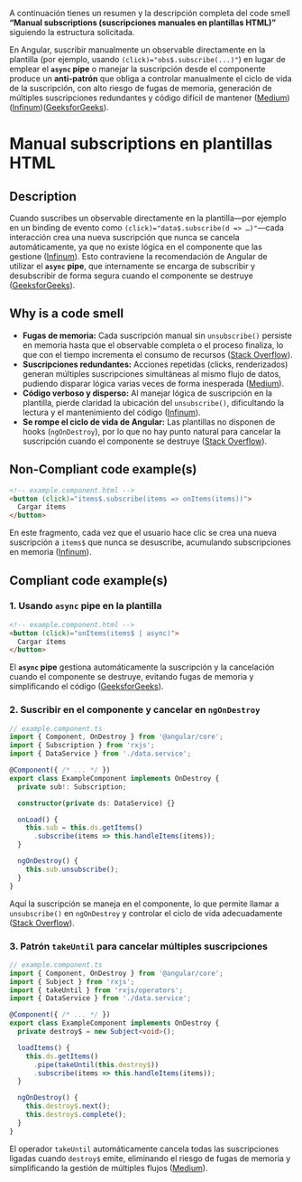 A continuación tienes un resumen y la descripción completa del code smell **“Manual subscriptions (suscripciones manuales en plantillas HTML)”** siguiendo la estructura solicitada.

En Angular, suscribir manualmente un observable directamente en la plantilla (por ejemplo, usando `(click)="obs$.subscribe(...)"`) en lugar de emplear el **`async` pipe** o manejar la suscripción desde el componente produce un **anti-patrón** que obliga a controlar manualmente el ciclo de vida de la suscripción, con alto riesgo de fugas de memoria, generación de múltiples suscripciones redundantes y código difícil de mantener ([Medium][1])([Infinum][2])([GeeksforGeeks][3]).

# Manual subscriptions en plantillas HTML

## Description

Cuando suscribes un observable directamente en la plantilla—por ejemplo en un binding de evento como `(click)="data$​.subscribe(d => …)"`—cada interacción crea una nueva suscripción que nunca se cancela automáticamente, ya que no existe lógica en el componente que las gestione ([Infinum][2]). Esto contraviene la recomendación de Angular de utilizar el **`async` pipe**, que internamente se encarga de subscribir y desubscribir de forma segura cuando el componente se destruye ([GeeksforGeeks][3]).

## Why is a code smell

* **Fugas de memoria:** Cada suscripción manual sin `unsubscribe()` persiste en memoria hasta que el observable completa o el proceso finaliza, lo que con el tiempo incrementa el consumo de recursos ([Stack Overflow][4]).
* **Suscripciones redundantes:** Acciones repetidas (clicks, renderizados) generan múltiples suscripciones simultáneas al mismo flujo de datos, pudiendo disparar lógica varias veces de forma inesperada ([Medium][1]).
* **Código verboso y disperso:** Al manejar lógica de suscripción en la plantilla, pierde claridad la ubicación del `unsubscribe()`, dificultando la lectura y el mantenimiento del código ([Infinum][2]).
* **Se rompe el ciclo de vida de Angular:** Las plantillas no disponen de hooks (`ngOnDestroy`), por lo que no hay punto natural para cancelar la suscripción cuando el componente se destruye ([Stack Overflow][5]).

## Non-Compliant code example(s)

```html
<!-- example.component.html -->
<button (click)="items$​.subscribe(items => onItems(items))">
  Cargar ítems
</button>
```

En este fragmento, cada vez que el usuario hace clic se crea una nueva suscripción a `items$` que nunca se desuscribe, acumulando subscripciones en memoria ([Infinum][2]).

## Compliant code example(s)

### 1. Usando `async` pipe en la plantilla

```html
<!-- example.component.html -->
<button (click)="onItems(items$ | async)">
  Cargar ítems
</button>
```

El **`async` pipe** gestiona automáticamente la suscripción y la cancelación cuando el componente se destruye, evitando fugas de memoria y simplificando el código ([GeeksforGeeks][3]).

### 2. Suscribir en el componente y cancelar en `ngOnDestroy`

```typescript
// example.component.ts
import { Component, OnDestroy } from '@angular/core';
import { Subscription } from 'rxjs';
import { DataService } from './data.service';

@Component({ /* ... */ })
export class ExampleComponent implements OnDestroy {
  private sub!: Subscription;

  constructor(private ds: DataService) {}

  onLoad() {
    this.sub = this.ds.getItems()
      .subscribe(items => this.handleItems(items));
  }

  ngOnDestroy() {
    this.sub.unsubscribe();
  }
}
```

Aquí la suscripción se maneja en el componente, lo que permite llamar a `unsubscribe()` en `ngOnDestroy` y controlar el ciclo de vida adecuadamente ([Stack Overflow][5]).

### 3. Patrón `takeUntil` para cancelar múltiples suscripciones

```typescript
// example.component.ts
import { Component, OnDestroy } from '@angular/core';
import { Subject } from 'rxjs';
import { takeUntil } from 'rxjs/operators';
import { DataService } from './data.service';

@Component({ /* ... */ })
export class ExampleComponent implements OnDestroy {
  private destroy$ = new Subject<void>();

  loadItems() {
    this.ds.getItems()
      .pipe(takeUntil(this.destroy$))
      .subscribe(items => this.handleItems(items));
  }

  ngOnDestroy() {
    this.destroy$.next();
    this.destroy$.complete();
  }
}
```

El operador `takeUntil` automáticamente cancela todas las suscripciones ligadas cuando `destroy$` emite, eliminando el riesgo de fugas de memoria y simplificando la gestión de múltiples flujos ([Medium][1]).

[1]: https://medium.com/%40ConorJonOReilly/subscriptions-practices-to-avoid-in-angular-4eefa0316727?utm_source=chatgpt.com "Subscriptions & practices to avoid in Angular | by Conor O'Reilly"
[2]: https://infinum.com/handbook/frontend/angular/angular-guidelines-and-best-practices/formatting-naming-and-best-practices?utm_source=chatgpt.com "Frontend Handbook | Angular / Angular guidelines and best ..."
[3]: https://www.geeksforgeeks.org/difference-between-subscribe-and-async-pipe/?utm_source=chatgpt.com "Difference Between subscribe() and async pipe. - GeeksforGeeks"
[4]: https://stackoverflow.com/questions/66222400/is-it-really-better-to-use-async-pipe-instead-of-subscribe-in-this-particular?utm_source=chatgpt.com "Is it really better to use async-pipe instead of subscribe() in this ..."
[5]: https://stackoverflow.com/questions/60552742/in-angular-where-to-subscribe-in-service-or-in-component-why?utm_source=chatgpt.com "In Angular where to subscribe in service or in component & why?"
